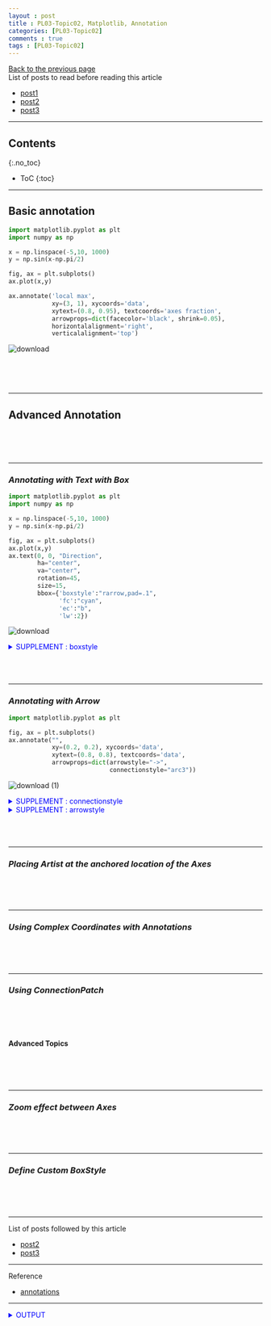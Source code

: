 ```yaml
---
layout : post
title : PL03-Topic02, Matplotlib, Annotation
categories: [PL03-Topic02]
comments : true
tags : [PL03-Topic02]
---
```

[Back to the previous page](https://userdyk-github.github.io/pl03-topic02/PL03-Topic02-Matplotlib.html) <br>
List of posts to read before reading this article
- <a href='https://userdyk-github.github.io/'>post1</a>
- <a href='https://userdyk-github.github.io/'>post2</a>
- <a href='https://userdyk-github.github.io/'>post3</a>

---

## Contents
{:.no_toc}

* ToC
{:toc}

<hr class="division1">


## **Basic annotation**

```python
import matplotlib.pyplot as plt
import numpy as np

x = np.linspace(-5,10, 1000)
y = np.sin(x-np.pi/2)

fig, ax = plt.subplots()
ax.plot(x,y)

ax.annotate('local max',
            xy=(3, 1), xycoords='data',
            xytext=(0.8, 0.95), textcoords='axes fraction',
            arrowprops=dict(facecolor='black', shrink=0.05),
            horizontalalignment='right',
            verticalalignment='top')
```
![download](https://user-images.githubusercontent.com/52376448/66709324-754a5e80-ed9c-11e9-8c1b-e271e0c5dfda.png)

<br><br><br>

<hr class="division2">

## **Advanced Annotation**

<br><br><br>

<hr class="division2">

### ***Annotating with Text with Box***

```python
import matplotlib.pyplot as plt
import numpy as np

x = np.linspace(-5,10, 1000)
y = np.sin(x-np.pi/2)

fig, ax = plt.subplots()
ax.plot(x,y)
ax.text(0, 0, "Direction",
        ha="center",
        va="center",
        rotation=45,
        size=15,
        bbox={'boxstyle':"rarrow,pad=.1", 
              'fc':"cyan", 
              'ec':"b", 
              'lw':2})
```
![download](https://user-images.githubusercontent.com/52376448/66709336-a6c32a00-ed9c-11e9-8459-23c897402abc.png)
<details markdown="1">
<summary class='jb-small' style="color:blue">SUPPLEMENT : boxstyle</summary>
<hr class='division3'>
![캡처](https://user-images.githubusercontent.com/52376448/66709352-09b4c100-ed9d-11e9-89b6-4f9137c10bf2.JPG)
<hr class='division3'>
</details>
<br><br><br>

---

### ***Annotating with Arrow***
```python
import matplotlib.pyplot as plt

fig, ax = plt.subplots()
ax.annotate("",
            xy=(0.2, 0.2), xycoords='data',
            xytext=(0.8, 0.8), textcoords='data',
            arrowprops=dict(arrowstyle="->",
                            connectionstyle="arc3"))
```
![download (1)](https://user-images.githubusercontent.com/52376448/66709378-e2aabf00-ed9d-11e9-8eb1-5fca9341c4ad.png)
<details markdown="1">
<summary class='jb-small' style="color:blue">SUPPLEMENT : connectionstyle</summary>
<hr class='division3'>
![s](https://user-images.githubusercontent.com/52376448/66709402-767c8b00-ed9e-11e9-9571-8941b00a2e1b.JPG)
<hr class='division3'>
</details>
<details markdown="1">
<summary class='jb-small' style="color:blue">SUPPLEMENT : arrowstyle</summary>
<hr class='division3'>
![캡처](https://user-images.githubusercontent.com/52376448/66709410-8d22e200-ed9e-11e9-9b9a-52039699c165.JPG)
<hr class='division3'>
</details>
<br><br><br>

---

### ***Placing Artist at the anchored location of the Axes***

<br><br><br>

---

### ***Using Complex Coordinates with Annotations***

<br><br><br>

---

### ***Using ConnectionPatch***

<br><br><br>


#### Advanced Topics

<br><br><br>


---

### ***Zoom effect between Axes***

<br><br><br>

---

### ***Define Custom BoxStyle***

<br><br><br>



<hr class="division1">

List of posts followed by this article
- <a href='https://userdyk-github.github.io/'>post2</a>
- <a href='https://userdyk-github.github.io/'>post3</a>

---

Reference
- <a href='https://matplotlib.org/3.1.1/tutorials/text/annotations.html' target="_blank">annotations</a>

---

<details markdown="1">
<summary class='jb-small' style="color:blue">OUTPUT</summary>
<hr class='division3'>
<hr class='division3'>
</details>



